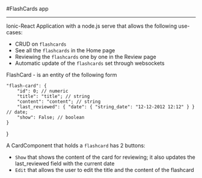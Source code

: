 #FlashCards app

-------

Ionic-React Application with a node.js serve that allows the following use-cases:
+ CRUD on `flashcards`
+ See all the `flashcards` in the Home page
+ Reviewing the `flashcards` one by one in the Review page
+ Automatic update of the `flashcards` set through websockets

FlashCard - is an entity of the following form

    "flash-card": {
        "id": 0; // numeric
        "title": "title"; // string
        "content": "content"; // string
        "last_reviewed": { "date": { "string_date": "12-12-2012 12:12" } } // date;
        "show": False; // boolean
    }
}

A CardComponent that holds a `flashcard` has 2 buttons:
+ `Show` that shows the content of the card for reviewing; it also updates the last_reviewed field with the current date
+ `Edit` that allows the user to edit the title and the content of the flashcard